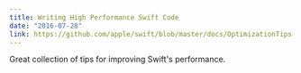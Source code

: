```yaml
---
title: Writing High Performance Swift Code
date: "2016-07-28"
link: https://github.com/apple/swift/blob/master/docs/OptimizationTips.rst
---
```


Great collection of tips for improving Swift's performance.
